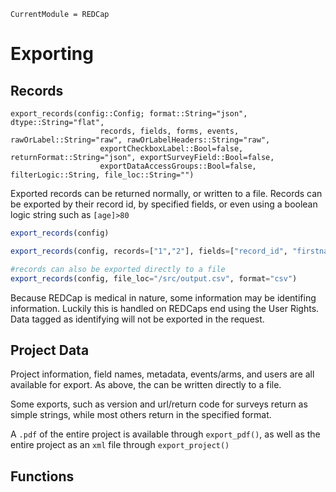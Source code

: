 ```@meta
CurrentModule = REDCap
```
# Exporting

## Records

```@docs
export_records(config::Config; format::String="json", dtype::String="flat", 
					records, fields, forms, events, rawOrLabel::String="raw", rawOrLabelHeaders::String="raw", 
					exportCheckboxLabel::Bool=false, returnFormat::String="json", exportSurveyField::Bool=false, 
					exportDataAccessGroups::Bool=false, filterLogic::String, file_loc::String="")
```

Exported records can be returned normally, or written to a file. Records can be exported by their record id, by specified fields, or even using a boolean logic string such as `[age]>80`

```julia
export_records(config)

export_records(config, records=["1","2"], fields=["record_id", "firstname"], filterLogic="[age]>80")

#records can also be exported directly to a file
export_records(config, file_loc="/src/output.csv", format="csv")
```

Because REDCap is medical in nature, some information may be identifing information. Luckily this is handled on REDCaps end using the User Rights. Data tagged as identifying will not be exported in the request.


## Project Data

Project information, field names, metadata, events/arms, and users are all available for export. As above, the can be written directly to a file.

Some exports, such as version and url/return code for surveys return as simple strings, while most others return in the specified format.

A `.pdf` of the entire project is available through `export_pdf()`, as well as the entire project as an `xml` file through `export_project()`



## Functions
```@index
```